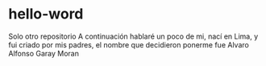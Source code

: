 # hello-word
Solo otro repositorio
A continuación hablaré un poco de mi, nací en Lima, y fui criado por mis padres, el nombre que decidieron ponerme fue Alvaro Alfonso Garay Moran

